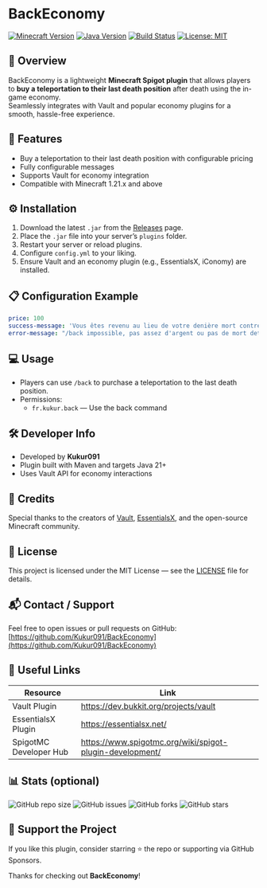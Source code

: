 # BackEconomy

[![Minecraft Version](https://img.shields.io/badge/Minecraft-1.21.x-green?style=for-the-badge)](https://minecraft.net) 
[![Java Version](https://img.shields.io/badge/Java-21-blue?style=for-the-badge)](https://www.java.com/en/) 
[![Build Status](https://img.shields.io/github/actions/workflow/status/Kukur091/BackEconomy/maven.yml?branch=main&style=for-the-badge)](https://github.com/Kukur091/BackEconomy/actions)
[![License: MIT](https://img.shields.io/badge/License-MIT-yellow.svg?style=for-the-badge)](https://opensource.org/licenses/MIT)


## 🎉 Overview

BackEconomy is a lightweight **Minecraft Spigot plugin** that allows players to **buy a teleportation to their last death position** after death using the in-game economy.  
Seamlessly integrates with Vault and popular economy plugins for a smooth, hassle-free experience.


## 🚀 Features

- Buy a teleportation to their last death position with configurable pricing  
- Fully configurable messages 
- Supports Vault for economy integration    
- Compatible with Minecraft 1.21.x and above


## ⚙️ Installation

1. Download the latest `.jar` from the [Releases](https://github.com/Kukur091/BackEconomy/releases) page.  
2. Place the `.jar` file into your server’s `plugins` folder.  
3. Restart your server or reload plugins.  
4. Configure `config.yml` to your liking.  
5. Ensure Vault and an economy plugin (e.g., EssentialsX, iConomy) are installed.  


## 📋 Configuration Example

```yaml
price: 100
success-message: 'Vous êtes revenu au lieu de votre denière mort contre 100$'
error-message: "/back impossible, pas assez d'argent ou pas de mort detecté"
```


## 💻 Usage

- Players can use `/back` to purchase a teleportation to the last death position.  
- Permissions:  
  - `fr.kukur.back` — Use the back command  



## 🛠️ Developer Info

- Developed by **Kukur091**  
- Plugin built with Maven and targets Java 21+  
- Uses Vault API for economy interactions  


## 🙏 Credits

Special thanks to the creators of [Vault](https://dev.bukkit.org/projects/vault), [EssentialsX](https://essentialsx.net/), and the open-source Minecraft community.



## 📄 License

This project is licensed under the MIT License — see the [LICENSE](LICENSE) file for details.



## 📬 Contact / Support

Feel free to open issues or pull requests on GitHub:  
[https://github.com/Kukur091/BackEconomy](https://github.com/Kukur091/BackEconomy)



## 🔗 Useful Links

| Resource             | Link                                              |
|----------------------|---------------------------------------------------|
| Vault Plugin         | https://dev.bukkit.org/projects/vault             |
| EssentialsX Plugin   | https://essentialsx.net/                           |
| SpigotMC Developer Hub | https://www.spigotmc.org/wiki/spigot-plugin-development/ |



## 📊 Stats (optional)

![GitHub repo size](https://img.shields.io/github/repo-size/Kukur091/BackEconomy?style=flat-square)
![GitHub issues](https://img.shields.io/github/issues/Kukur091/BackEconomy?style=flat-square)
![GitHub forks](https://img.shields.io/github/forks/Kukur091/BackEconomy?style=flat-square)
![GitHub stars](https://img.shields.io/github/stars/Kukur091/BackEconomy?style=flat-square)



## 🌟 Support the Project

If you like this plugin, consider starring ⭐ the repo or supporting via GitHub Sponsors.



Thanks for checking out **BackEconomy**!  
